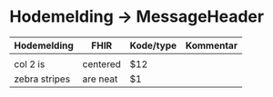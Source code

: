 # Hodemelding -> MessageHeader

| Hodemelding        | FHIR           | Kode/type  | Kommentar |
| --- |---|---|---|
|      | |  ||
| col 2 is      | centered      |   $12 ||
| zebra stripes | are neat      |    $1 ||


